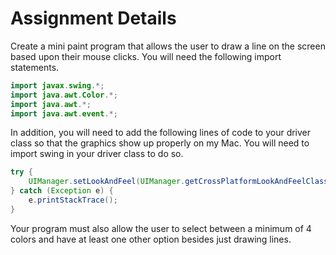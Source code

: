 # Assignment Details

Create a mini paint program that allows the user to draw a line on the screen based upon their mouse clicks. You will need the following import statements.

```java
import javax.swing.*;
import java.awt.Color.*;
import java.awt.*;
import java.awt.event.*;
```

In addition, you will need to add the following lines of code to your driver class so that the graphics show up properly on my Mac. You will need to import swing in your driver class to do so.

```java
try {
    UIManager.setLookAndFeel(UIManager.getCrossPlatformLookAndFeelClassName());
} catch (Exception e) {
    e.printStackTrace();
}
```

Your program must also allow the user to select between a minimum of 4 colors and have at least one other option besides just drawing lines.
